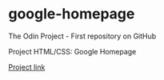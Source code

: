 # google-homepage
The Odin Project - First repository on GitHub

Project HTML/CSS: Google Homepage

[Project link](http://www.theodinproject.com/web-development-101/html-css "Google homepage")

